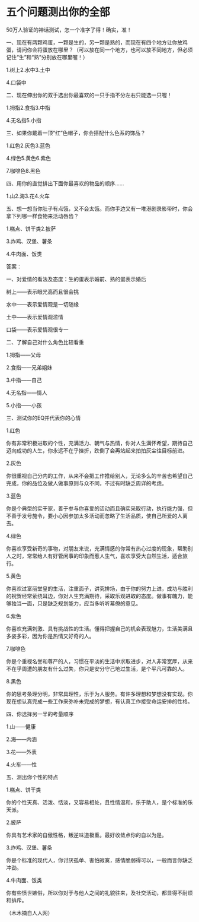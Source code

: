 # 五个问题测出你的全部

50万人验证的神话测试，怎一个准字了得！确实，准！ 

一、现在有两颗鸡蛋，一颗是生的，另一颗是熟的，而现在有四个地方让你放鸡蛋，请问你会将蛋放在哪里？（可以放在同一个地方，也可以放不同地方，但必须记住“生”和“熟”分别放在哪里喔！） 

1.树上2.水中3.土中 

4.口袋中 

二、现在伸出你的双手选出你最喜欢的一只手指不分左右只能选一只喔！ 

1.拇指2.食指3.中指 

4.无名指5.小指 

三、如果你戴着一顶“红”色帽子，你会搭配什么色系的饰品？ 

1.红色2.灰色3.蓝色 

4.绿色5.黄色6.紫色 

7.咖啡色8.黑色 

四、用你的直觉排出下面你最喜欢的物品的顺序…… 

1.山2.海3.花4.火车 

五、想一想当你肚子有点饿，又不会太饿。而你手边又有一堆港剧录影带时，你会拿下列哪一样食物来活动唇齿？ 

1.糕点、饼干类2.披萨 

3.炸鸡、汉堡、薯条 

4.牛肉面、饭类 

答案： 

一、对爱情的看法及态度：生的蛋表示婚前、熟的蛋表示婚后 

树上——表示眼光高而且很会挑 

水中——表示爱情观是一切随缘 

土中——表示爱情观滥情 

口袋——表示爱情观很专一 

二、了解自己对什么角色比较看重 

1.拇指——父母 

2.食指——兄弟姐妹 

3.中指——自己 

4.无名指——情人 

5.小指——小孩 

三、测试你的EQ并代表你的心情 

1.红色 

你有非常积极进取的个性，充满活力、朝气与热情，你对人生满怀希望，期待自己迈向成功的人生，你永远不在乎挫折，跌倒了会再站起来拍拍灰尘往目标前进。 

2.灰色 

你很重视自己分内的工作，从来不会把工作推给别人，无论多么的辛苦也希望自己完成，你的品位及做人做事原则与众不同，不过有时缺乏周详的考虑。 

3.蓝色 

你是个典型的实干家，善于参与你喜爱的活动而且确实采取行动，执行能力强，但不善于发号施令，要小心因参加太多活动而忽略了生活品质，使自己所爱的人离去。 

4.绿色 

你喜欢享受新奇的事物，对朋友来说，充满情感的你常有热心过度的现象，帮助别人之时，常常给人有好管闲事的印象而惹人生气，喜欢享受大自然生活，适合旅行。 

5.黄色 

你喜欢过富丽堂皇的生活，注重面子，讲究排场，由于你的努力上进，成功与胜利的祝贺经常萦绕耳边，你对人生充满期待，采取乐观进取的态度。做事有魄力，能够独当一面，只是缺乏规划能力，应当多听听幕僚的意见。 

6.紫色 

你喜欢充满刺激、具有挑战性的生活。懂得把握自己的机会表现魅力，生活美满且多姿多彩，因为你是热情又好奇的人。 

7.咖啡色 

你是个重视名誉和尊严的人，习惯在平淡的生活中求取进步，对人非常宽厚，从来不在乎周遭的朋友有什么过失，你只是安分守己地过生活，是个平凡可靠的人。 

8.黑色 

你的思考条理分明，非常具理性，乐于为人服务。有许多理想和梦想没有实现。你现在想认真完成一些工作来弥补未完成的梦想，有认真工作接受命运安排的性格。 

四、你选择另一半的考量顺序 

1.山——健康 

2.海——内涵 

3.花——外表 

4.火车——性 

五、测出你个性的特点 

1.糕点、饼干类 

你的个性天真、活泼、恬淡，又容易相处，且性情温和，乐于助人，是个标准的乐天派。 

2.披萨 

你具有艺术家的自傲性格，叛逆味道极重。最好收敛点你的自以为是。 

3.炸鸡、汉堡、薯条 

你是个标准的现代人，你讨厌孤单、害怕寂寞，感情脆弱得可以，一般而言你缺乏冲劲。 

4.牛肉面、饭类 

你有些愤世嫉俗，所以你对于与他人之间的礼貌往来，及社交活动，都显得不耐烦和排斥。 

（木木摘自人人网）